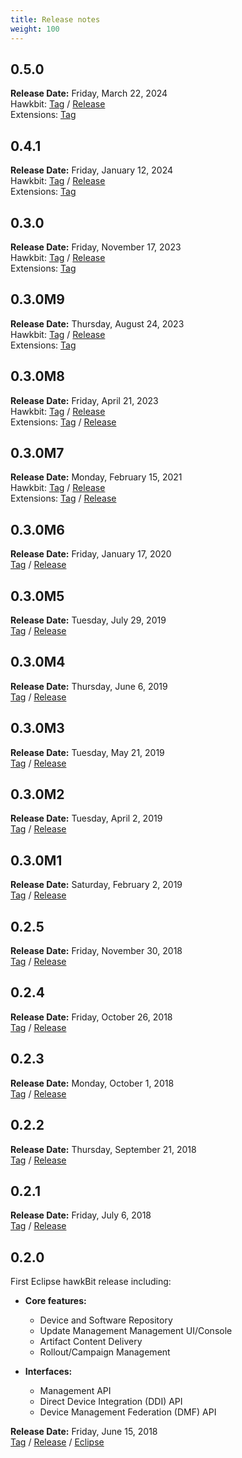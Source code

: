 ```yaml
---
title: Release notes
weight: 100
---
```


## 0.5.0

**Release Date:** Friday, March 22, 2024 <br />
Hawkbit: [Tag](https://github.com/eclipse/hawkbit/releases/tag/0.5.0) /
[Release](https://github.com/eclipse/hawkbit/milestone/26) <br />
Extensions: [Tag](https://github.com/eclipse/hawkbit-extensions/releases/tag/0.5.0)

## 0.4.1

**Release Date:** Friday, January 12, 2024 <br />
Hawkbit: [Tag](https://github.com/eclipse/hawkbit/releases/tag/0.4.1) /
[Release](https://github.com/eclipse/hawkbit/milestone/25) <br />
Extensions: [Tag](https://github.com/eclipse/hawkbit-extensions/releases/tag/0.4.1)

## 0.3.0

**Release Date:** Friday, November 17, 2023 <br />
Hawkbit: [Tag](https://github.com/eclipse/hawkbit/releases/tag/0.3.0) /
[Release](https://github.com/eclipse/hawkbit/milestone/11)  <br />
Extensions: [Tag](https://github.com/eclipse/hawkbit-extensions/releases/tag/0.3.0)

## 0.3.0M9

**Release Date:** Thursday, August 24, 2023 <br />
Hawkbit: [Tag](https://github.com/eclipse/hawkbit/releases/tag/0.3.0M9) /
         [Release](https://github.com/eclipse/hawkbit/milestone/24)  <br />
Extensions: [Tag](https://github.com/eclipse/hawkbit-extensions/releases/tag/0.3.0M9)

## 0.3.0M8

**Release Date:** Friday, April 21, 2023 <br />
Hawkbit: [Tag](https://github.com/eclipse/hawkbit/releases/tag/0.3.0M8) /
         [Release](https://github.com/eclipse/hawkbit/milestone/23)   <br />
Extensions: [Tag](https://github.com/eclipse/hawkbit-extensions/releases/tag/0.3.0M8) /
         [Release](https://github.com/eclipse/hawkbit-extensions/milestone/2)


## 0.3.0M7

**Release Date:** Monday, February 15, 2021 <br />
Hawkbit: [Tag](https://github.com/eclipse/hawkbit/releases/tag/0.3.0M7) /
         [Release](https://github.com/eclipse/hawkbit/milestone/22?closed=1) <br />
Extensions: [Tag](https://github.com/eclipse/hawkbit-extensions/releases/tag/0.3.0M7) /
            [Release](https://github.com/eclipse/hawkbit-extensions/milestone/1?closed=1)

## 0.3.0M6

**Release Date:** Friday, January 17, 2020 <br />
[Tag](https://github.com/eclipse/hawkbit/releases/tag/0.3.0M6) /
[Release](https://github.com/eclipse/hawkbit/milestone/21?closed=1)

## 0.3.0M5

**Release Date:** Tuesday, July 29, 2019 <br />
[Tag](https://github.com/eclipse/hawkbit/releases/tag/0.3.0M5) /
[Release](https://github.com/eclipse/hawkbit/milestone/20?closed=1)

## 0.3.0M4

**Release Date:** Thursday, June 6, 2019 <br />
[Tag](https://github.com/eclipse/hawkbit/releases/tag/0.3.0M4) /
[Release](https://github.com/eclipse/hawkbit/milestone/19?closed=1)

## 0.3.0M3

**Release Date:** Tuesday, May 21, 2019 <br />
[Tag](https://github.com/eclipse/hawkbit/releases/tag/0.3.0M3) /
[Release](https://github.com/eclipse/hawkbit/milestone/18?closed=1)

## 0.3.0M2

**Release Date:** Tuesday, April 2, 2019 <br />
[Tag](https://github.com/eclipse/hawkbit/releases/tag/0.3.0M2) /
[Release](https://github.com/eclipse/hawkbit/milestone/17?closed=1)

## 0.3.0M1

**Release Date:** Saturday, February 2, 2019 <br />
[Tag](https://github.com/eclipse/hawkbit/releases/tag/0.3.0M1) /
[Release](https://github.com/eclipse/hawkbit/milestone/16?closed=1)

## 0.2.5

**Release Date:** Friday, November 30, 2018 <br />
[Tag](https://github.com/eclipse/hawkbit/releases/tag/0.2.5) /
[Release](https://github.com/eclipse/hawkbit/milestone/14?closed=1)

## 0.2.4

**Release Date:** Friday, October 26, 2018 <br />
[Tag](https://github.com/eclipse/hawkbit/releases/tag/0.2.4) /
[Release](https://github.com/eclipse/hawkbit/milestone/13?closed=1)

## 0.2.3

**Release Date:** Monday, October 1, 2018 <br />
[Tag](https://github.com/eclipse/hawkbit/releases/tag/0.2.3) /
[Release](https://github.com/eclipse/hawkbit/milestone/12?closed=1)

## 0.2.2

**Release Date:** Thursday, September 21, 2018 <br />
[Tag](https://github.com/eclipse/hawkbit/releases/tag/0.2.2) /
[Release](https://github.com/eclipse/hawkbit/milestone/10?closed=1)

## 0.2.1

**Release Date:** Friday, July 6, 2018 <br />
[Tag](https://github.com/eclipse/hawkbit/releases/tag/0.2.1) /
[Release](https://github.com/eclipse/hawkbit/milestone/9?closed=1)


## 0.2.0

First Eclipse hawkBit release including:

* **Core features:**
  * Device and Software Repository
  * Update Management Management UI/Console
  * Artifact Content Delivery
  * Rollout/Campaign Management

* **Interfaces:**
  * Management API
  * Direct Device Integration (DDI) API
  * Device Management Federation (DMF) API

**Release Date:** Friday, June 15, 2018 <br />
[Tag](https://github.com/eclipse/hawkbit/releases/tag/0.2.0) /
[Release](https://github.com/eclipse/hawkbit/milestone/1?closed=1) /
[Eclipse](https://projects.eclipse.org/projects/iot.hawkbit/releases/0.2.0)
